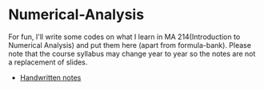 # Numerical-Analysis
For fun, I'll write some codes on what I learn in MA 214(Introduction to Numerical Analysis) and put them here (apart from formula-bank). Please note that the course syllabus may change year to year so the notes are not a replacement of slides. 

- [Handwritten notes](https://github.com/jaiisrani/Numerical-Analysis/blob/main/numerical%20analysis%20formulae%202021.pdf)
